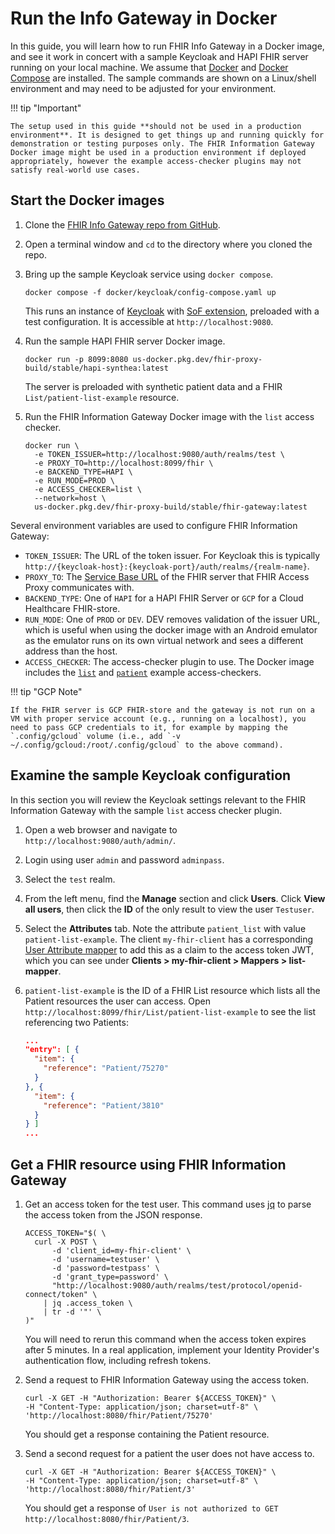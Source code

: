 # Run the Info Gateway in Docker

In this guide, you will learn how to run FHIR Info Gateway in a Docker image,
and see it work in concert with a sample Keycloak and HAPI FHIR server running
on your local machine. We assume that
[Docker](https://docs.docker.com/get-docker/) and
[Docker Compose](https://docs.docker.com/compose/) are installed. The sample
commands are shown on a Linux/shell environment and may need to be adjusted for
your environment.

!!! tip "Important"

    The setup used in this guide **should not be used in a production environment**. It is designed to get things up and running quickly for demonstration or testing purposes only. The FHIR Information Gateway Docker image might be used in a production environment if deployed appropriately, however the example access-checker plugins may not satisfy real-world use cases.

## Start the Docker images

1. Clone the
   [FHIR Info Gateway repo from GitHub](https://github.com/google/fhir-gateway).
2. Open a terminal window and `cd` to the directory where you cloned the repo.
3. Bring up the sample Keycloak service using `docker compose`.

   ```shell
   docker compose -f docker/keycloak/config-compose.yaml up
   ```

   This runs an instance of [Keycloak](https://www.keycloak.org/) with
   [SoF extension](https://github.com/Alvearie/keycloak-extensions-for-fhir),
   preloaded with a test configuration. It is accessible at
   `http://localhost:9080`.

4. Run the sample HAPI FHIR server Docker image.

   ```shell
   docker run -p 8099:8080 us-docker.pkg.dev/fhir-proxy-build/stable/hapi-synthea:latest
   ```

   The server is preloaded with synthetic patient data and a FHIR
   `List/patient-list-example` resource.

5. Run the FHIR Information Gateway Docker image with the `list` access checker.
   ```shell
   docker run \
     -e TOKEN_ISSUER=http://localhost:9080/auth/realms/test \
     -e PROXY_TO=http://localhost:8099/fhir \
     -e BACKEND_TYPE=HAPI \
     -e RUN_MODE=PROD \
     -e ACCESS_CHECKER=list \
     --network=host \
     us-docker.pkg.dev/fhir-proxy-build/stable/fhir-gateway:latest
   ```

Several environment variables are used to configure FHIR Information Gateway:

- `TOKEN_ISSUER`: The URL of the token issuer. For Keycloak this is typically
  `http://{keycloak-host}:{keycloak-port}/auth/realms/{realm-name}`.
- `PROXY_TO`: The [Service Base URL](https://build.fhir.org/http.html#root) of
  the FHIR server that FHIR Access Proxy communicates with.
- `BACKEND_TYPE`: One of `HAPI` for a HAPI FHIR Server or `GCP` for a Cloud
  Healthcare FHIR-store.
- `RUN_MODE`: One of `PROD` or `DEV`. DEV removes validation of the issuer URL,
  which is useful when using the docker image with an Android emulator as the
  emulator runs on its own virtual network and sees a different address than the
  host.
- `ACCESS_CHECKER`: The access-checker plugin to use. The Docker image includes
  the
  [`list`](https://github.com/google/fhir-gateway/blob/main/plugins/src/main/java/com/google/fhir/gateway/plugin/ListAccessChecker.java)
  and
  [`patient`](https://github.com/google/fhir-gateway/blob/main/plugins/src/main/java/com/google/fhir/gateway/plugin/PatientAccessChecker.java)
  example access-checkers.

!!! tip "GCP Note"

    If the FHIR server is GCP FHIR-store and the gateway is not run on a VM with proper service account (e.g., running on a localhost), you need to pass GCP credentials to it, for example by mapping the `.config/gcloud` volume (i.e., add `-v ~/.config/gcloud:/root/.config/gcloud` to the above command).

## Examine the sample Keycloak configuration

In this section you will review the Keycloak settings relevant to the FHIR
Information Gateway with the sample `list` access checker plugin.

1.  Open a web browser and navigate to `http://localhost:9080/auth/admin/`.
2.  Login using user `admin` and password `adminpass`.
3.  Select the `test` realm.
4.  From the left menu, find the **Manage** section and click **Users**. Click
    **View all users**, then click the **ID** of the only result to view the
    user `Testuser`.
5.  Select the **Attributes** tab. Note the attribute `patient_list` with value
    `patient-list-example`. The client `my-fhir-client` has a corresponding
    [User Attribute mapper](https://www.keycloak.org/docs/latest/server_admin/#_protocol-mappers)
    to add this as a claim to the access token JWT, which you can see under
    **Clients > my-fhir-client > Mappers > list-mapper**.
6.  `patient-list-example` is the ID of a FHIR List resource which lists all the
    Patient resources the user can access. Open
    `http://localhost:8099/fhir/List/patient-list-example` to see the list
    referencing two Patients:

    ```json
    ...
    "entry": [ {
      "item": {
        "reference": "Patient/75270"
      }
    }, {
      "item": {
        "reference": "Patient/3810"
      }
    } ]
    ...
    ```

## Get a FHIR resource using FHIR Information Gateway

1.  Get an access token for the test user. This command uses
    [jq](https://stedolan.github.io/jq/) to parse the access token from the JSON
    response.

    ```shell
    ACCESS_TOKEN="$( \
      curl -X POST \
          -d 'client_id=my-fhir-client' \
          -d 'username=testuser' \
          -d 'password=testpass' \
          -d 'grant_type=password' \
          "http://localhost:9080/auth/realms/test/protocol/openid-connect/token" \
        | jq .access_token \
        | tr -d '"' \
    )"
    ```

    You will need to rerun this command when the access token expires after 5
    minutes. In a real application, implement your Identity Provider's
    authentication flow, including refresh tokens.

2.  Send a request to FHIR Information Gateway using the access token.

    ```shell
    curl -X GET -H "Authorization: Bearer ${ACCESS_TOKEN}" \
    -H "Content-Type: application/json; charset=utf-8" \
    'http://localhost:8080/fhir/Patient/75270'
    ```

    You should get a response containing the Patient resource.

3.  Send a second request for a patient the user does not have access to.

    ```shell
    curl -X GET -H "Authorization: Bearer ${ACCESS_TOKEN}" \
    -H "Content-Type: application/json; charset=utf-8" \
    'http://localhost:8080/fhir/Patient/3'
    ```

    You should get a response of
    `User is not authorized to GET http://localhost:8080/fhir/Patient/3`.
